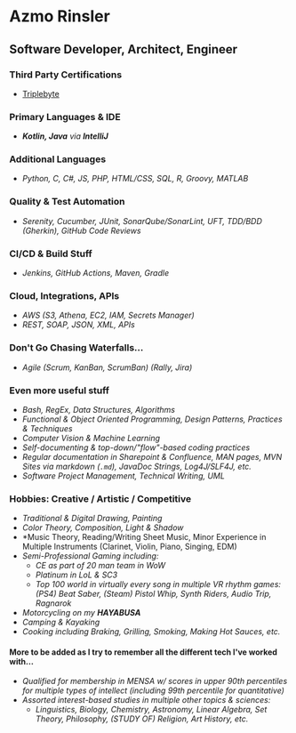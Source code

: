 # Azmo Rinsler
## Software Developer, Architect, Engineer

### Third Party Certifications
- [Triplebyte](https://triplebyte.com/tb/azmo-rinsler-eauarea/certificate)

### Primary Languages & IDE
- ***Kotlin, Java** via **IntelliJ***

### Additional Languages
- *Python, C, C#, JS, PHP, HTML/CSS, SQL, R, Groovy, MATLAB*

### Quality & Test Automation
- *Serenity, Cucumber, JUnit, SonarQube/SonarLint, UFT, TDD/BDD (Gherkin), GitHub Code Reviews*

### CI/CD & Build Stuff
- *Jenkins, GitHub Actions, Maven, Gradle*

### Cloud, Integrations, APIs
- *AWS (S3, Athena, EC2, IAM, Secrets Manager)*
- *REST, SOAP, JSON, XML, APIs*

### Don't Go Chasing Waterfalls...
- *Agile (Scrum, KanBan, ScrumBan) (Rally, Jira)*

### Even more useful stuff
- *Bash, RegEx, Data Structures, Algorithms*
- *Functional & Object Oriented Programming, Design Patterns, Practices & Techniques*
- *Computer Vision & Machine Learning*
- *Self-documenting & top-down/"flow"-based coding practices*
- *Regular documentation in Sharepoint & Confluence, MAN pages, MVN Sites via markdown (`.md`), JavaDoc Strings, Log4J/SLF4J, etc.*
- *Software Project Management, Technical Writing, UML*

### Hobbies: Creative / Artistic / Competitive
- *Traditional & Digital Drawing, Painting*
- *Color Theory, Composition, Light & Shadow*
- *Music Theory, Reading/Writing Sheet Music, Minor Experience in Multiple Instruments (Clarinet, Violin, Piano, Singing, EDM)
- *Semi-Professional Gaming including:*
  - *CE as part of 20 man team in WoW*
  - *Platinum in LoL & SC3*
  - *Top 100 world in virtually every song in multiple VR rhythm games: (PS4) Beat Saber, (Steam) Pistol Whip, Synth Riders, Audio Trip, Ragnarok*
- *Motorcycling on my **HAYABUSA***
- *Camping & Kayaking*
- *Cooking including Braking, Grilling, Smoking, Making Hot Sauces, etc.*

#### More to be added as I try to remember all the different tech I've worked with...
- *Qualified for membership in MENSA w/ scores in upper 90th percentiles for multiple types of intellect (including 99th percentile for quantitative)*
- *Assorted interest-based studies in multiple other topics & sciences:*
  - *Linguistics, Biology, Chemistry, Astronomy, Linear Algebra, Set Theory, Philosophy, (STUDY OF) Religion, Art History, etc.*
